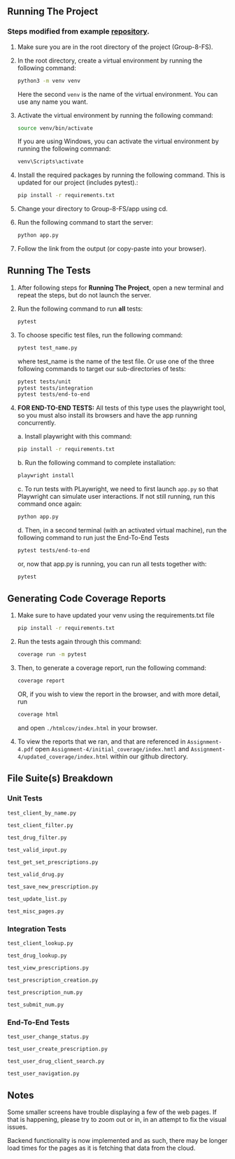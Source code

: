 ## Running The Project 
### Steps modified from example [repository](https://github.com/anwardr/Cisc327-F24/blob/343c0f056c658d28d902f44da12618a731def3ce/how-to-run.md).

1. Make sure you are in the root directory of the project (Group-8-FS).
2. In the root directory, create a virtual environment by running the following command:

    ```bash
    python3 -m venv venv
    ```
    Here the second `venv` is the name of the virtual environment. You can use any name you want.

3. Activate the virtual environment by running the following command:

    ```bash
    source venv/bin/activate 
    ```
    If you are using Windows, you can activate the virtual environment by running the following command:

    ```bash
    venv\Scripts\activate
    ```
4. Install the required packages by running the following command. This is updated for our project (includes pytest).:

    ```bash
    pip install -r requirements.txt
    ```
5. Change your directory to Group-8-FS/app using cd.
6. Run the following command to start the server:

    ```bash
    python app.py
    ```
7. Follow the link from the output (or copy-paste into your browser).
## Running The Tests 
1. After following steps for **Running The Project**, open a new terminal and repeat the steps, but do not launch the server.

2. Run the following command to run **all** tests:
     ```bash
    pytest 
    ```
3. To choose specific test files, run the following command:
     ```bash
    pytest test_name.py
    ```
   where test_name is the name of the test file. Or use one of the three following commands to target our sub-directories of tests:
     ```bash
    pytest tests/unit
    pytest tests/integration
    pytest tests/end-to-end
    ```
4. **FOR END-TO-END TESTS:** All tests of this type uses the playwright tool, so you must also install its browsers and have the app running concurrently.

    a. Install playwright with this command:    
    ```bash
    pip install -r requirements.txt 
    ```

    b. Run the following command to complete installation:
    ```bash
    playwright install
    ```

    c. To run tests with PLaywright, we need to first launch `app.py` so that Playwright can simulate user interactions. If not still running, run this command once again:
     ```bash
    python app.py
    ```

    d. Then, in a second terminal (with an activated virtual machine), run the following command to run just the End-To-End Tests
     ```bash
    pytest tests/end-to-end
    ```

    or, now that app.py is running, you can run all tests together with:
     ```bash
    pytest
    ```

## Generating Code Coverage Reports
1. Make sure to have updated your venv using the requirements.txt file
     ```bash
    pip install -r requirements.txt
    ```
2. Run the tests again through this command:
     ```bash
    coverage run -m pytest
    ```
3. Then, to generate a coverage report, run the following command:
     ```bash
    coverage report
    ```
    OR, if you wish to view the report in the browser, and with more detail, run
     ```bash
    coverage html
    ```
   and open `./htmlcov/index.html` in your browser.
   
4. To view the reports that we ran, and that are referenced in `Assignment-4.pdf` open `Assignment-4/initial_coverage/index.hmtl` and `Assignment-4/updated_coverage/index.html` within our github directory.

## File Suite(s) Breakdown
### Unit Tests
`test_client_by_name.py`

`test_client_filter.py`

`test_drug_filter.py`

`test_valid_input.py`

`test_get_set_prescriptions.py`

`test_valid_drug.py`

`test_save_new_prescription.py`

`test_update_list.py`

`test_misc_pages.py`

### Integration Tests
`test_client_lookup.py`

`test_drug_lookup.py`

`test_view_prescriptions.py`

`test_prescription_creation.py`

`test_prescription_num.py`

`test_submit_num.py`

### End-To-End Tests
`test_user_change_status.py`

`test_user_create_prescription.py`

`test_user_drug_client_search.py`

`test_user_navigation.py`

## Notes
Some smaller screens have trouble displaying a few of the web pages. If that is happening, please try to zoom out or in, in an attempt to fix the visual issues.

Backend functionality is now implemented and as such, there may be longer load times for the pages as it is fetching that data from the cloud.
